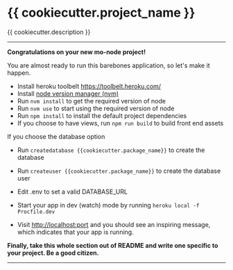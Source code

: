 # {{ cookiecutter.project_name }}

{{ cookiecutter.description }}

---

**Congratulations on your new mo-node project!**

You are almost ready to run this barebones application, so let's make it happen.

* Install heroku toolbelt https://toolbelt.heroku.com/
* Install [node version manager (nvm)](https://github.com/creationix/nvm)
* Run `nvm install` to get the required version of node
* Run `nvm use` to start using the required version of node
* Run `npm install` to install the default project dependencies
* If you choose to have views, run `npm run build` to build front end assets

If you choose the database option
* Run `createdatabase {{cookiecutter.package_name}}` to create the database
* Run `createuser {{cookiecutter.package_name}}` to create the database user
* Edit .env to set a valid DATABASE_URL

* Start your app in dev (watch) mode by running `heroku local -f Procfile.dev`
* Visit [http://localhost:port](http://localhost:3008) and you should see an inspiring message, which indicates that your app is running.

**Finally, take this whole section out of README and write one specific to your project. Be a good citizen.**

---
